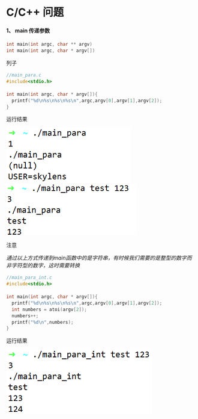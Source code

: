 # C/C++ 问题

#### 1、 main 传递参数

```c
int main(int argc, char ** argv)
int main(int argc, char * argv[])
```

列子

```c
//main_para.c
#include<stdio.h>

int main(int argc, char * argv[]){
  printf("%d\n%s\n%s\n%s\n",argc,argv[0],argv[1],argv[2]);
}
```

运行结果

![main_para0](main_para0.png)![main_para1](main_para1.png)

注意

_通过以上方式传递到main函数中的是字符串，有时候我们需要的是整型的数字而非字符型的数字，这时需要转换_

```c
//main_para_int.c
#include<stdio.h>

int main(int argc, char * argv[]){
  printf("%d\n%s\n%s\n%s\n",argc,argv[0],argv[1],argv[2]);
  int numbers = atoi(argv[2]);
  numbers++;
  printf("%d\n",numbers);
}
```

运行结果

![](main_para_int.png)


